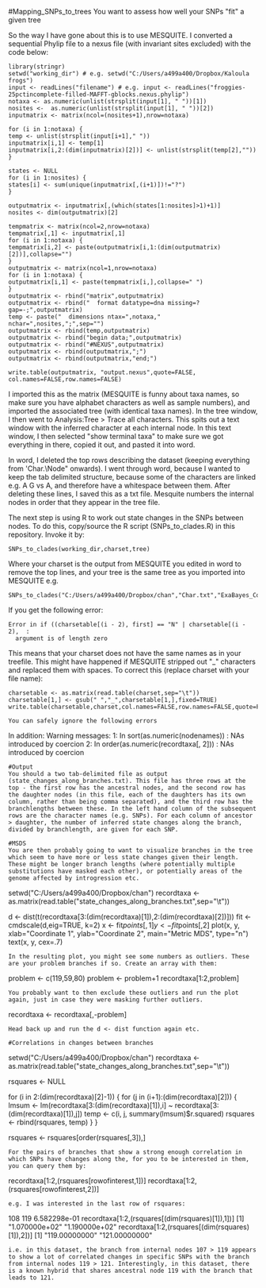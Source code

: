 #Mapping_SNPs_to_trees
You want to assess how well your SNPs "fit" a given tree

So the way I have gone about this is to use MESQUITE. I converted a sequential Phylip file to a nexus file (with invariant sites excluded) with the code below:
```
library(stringr)
setwd("working_dir") # e.g. setwd("C:/Users/a499a400/Dropbox/Kaloula frogs")
input <- readLines("filename") # e.g. input <- readLines("froggies-25pctincomplete-filled-MAFFT-gblocks.nexus.phylip")
notaxa <- as.numeric(unlist(strsplit(input[1], " "))[1])
nosites <-  as.numeric(unlist(strsplit(input[1], " "))[2])
inputmatrix <- matrix(ncol=(nosites+1),nrow=notaxa)

for (i in 1:notaxa) {
temp <- unlist(strsplit(input[i+1]," "))
inputmatrix[i,1] <- temp[1]
inputmatrix[i,2:(dim(inputmatrix)[2])] <- unlist(strsplit(temp[2],""))
}

states <- NULL
for (i in 1:nosites) {
states[i] <- sum(unique(inputmatrix[,(i+1)])!="?")
}

outputmatrix <- inputmatrix[,(which(states[1:nosites]>1)+1)]
nosites <- dim(outputmatrix)[2]

tempmatrix <- matrix(ncol=2,nrow=notaxa)
tempmatrix[,1] <- inputmatrix[,1]
for (i in 1:notaxa) {
tempmatrix[i,2] <- paste(outputmatrix[i,1:(dim(outputmatrix)[2])],collapse="")
}
outputmatrix <- matrix(ncol=1,nrow=notaxa)
for (i in 1:notaxa) {
outputmatrix[i,1] <- paste(tempmatrix[i,],collapse=" ")
}
outputmatrix <- rbind("matrix",outputmatrix)
outputmatrix <- rbind("  format datatype=dna missing=? gap=-;",outputmatrix)
temp <- paste("  dimensions ntax=",notaxa," nchar=",nosites,";",sep="")
outputmatrix <- rbind(temp,outputmatrix)
outputmatrix <- rbind("begin data;",outputmatrix)
outputmatrix <- rbind("#NEXUS",outputmatrix)
outputmatrix <- rbind(outputmatrix,";")
outputmatrix <- rbind(outputmatrix,"end;")

write.table(outputmatrix, "output.nexus",quote=FALSE, col.names=FALSE,row.names=FALSE)
```

I imported this as the matrix (MESQUITE is funny about taxa names, so make sure you have alphabet characters as well as sample numbers), and imported the associated tree (with identical taxa names). In the tree window, I then went to Analysis:Tree > Trace all characters. This spits out a text window with the inferred character at each internal node. In this text window, I then selected "show terminal taxa" to make sure we got everything in there, copied it out, and pasted it into word.

In word, I deleted the top rows describing the dataset (keeping everything from 'Char.\Node" onwards). I went through word, because I wanted to keep the tab delimited structure, because some of the characters are linked e.g. A G vs A, and therefore have a whitespace between them. After deleting these lines, I saved this as a txt file. Mesquite numbers the internal nodes in order that they appear in the tree file.

The next step is using R to work out state changes in the SNPs between nodes. To do this, copy/source the R script (SNPs_to_clades.R) in this repository. Invoke it by: 
```
SNPs_to_clades(working_dir,charset,tree) 
```
Where your charset is the output from MESQUITE you edited in word to remove the top lines, and your tree is the same tree as you imported into MESQUITE e.g. 
```
SNPs_to_clades("C:/Users/a499a400/Dropbox/chan","Char.txt","ExaBayes_ConsensusExtendedMajorityRuleNexus.contree.tre")
```

If you get the following error: 
```
Error in if ((charsetable[(i - 2), first] == "N" | charsetable[(i - 2),  : 
  argument is of length zero
```
This means that your charset does not have the same names as in your treefile. This might have happened if MESQUITE stripped out "_" characters and replaced them with spaces. To correct this (replace charset with your file name):
```
charsetable <- as.matrix(read.table(charset,sep="\t"))
charsetable[1,] <- gsub(" ","_",charsetable[1,],fixed=TRUE)
write.table(charsetable,charset,col.names=FALSE,row.names=FALSE,quote=FALSE,sep="\t")

You can safely ignore the following errors
```
In addition: Warning messages:
1: In sort(as.numeric(nodenames)) : NAs introduced by coercion
2: In order(as.numeric(recordtaxa[, 2])) : NAs introduced by coercion
```
#Output
You should a two tab-delimited file as output (state_changes_along_branches.txt). This file has three rows at the top - the first row has the ancestral nodes, and the second row has the daughter nodes (in this file, each of the daughters has its own column, rather than being comma separated), and the third row has the branchlengths between these. In the left hand column of the subsequent rows are the character names (e.g. SNPs). For each column of ancestor > daughter, the number of inferred state changes along the branch, divided by branchlength, are given for each SNP.

#MSDS
You are then probably going to want to visualize branches in the tree which seem to have more or less state changes given their length. These might be longer branch lengths (where potentially multiple substitutions have masked each other), or potentially areas of the genome affected by introgression etc.
```
setwd("C:/Users/a499a400/Dropbox/chan")
recordtaxa <- as.matrix(read.table("state_changes_along_branches.txt",sep="\t"))

d <- dist(t(recordtaxa[3:(dim(recordtaxa)[1]),2:(dim(recordtaxa)[2])]))
fit <- cmdscale(d,eig=TRUE, k=2)
x <- fit$points[,1]
y <- fit$points[,2]
plot(x, y, xlab="Coordinate 1", ylab="Coordinate 2", main="Metric	MDS",	type="n")
text(x, y, cex=.7)
```
In the resulting plot, you might see some numbers as outliers. These are your problem branches if so. Create an array with them:
```
problem <- c(119,59,80)
problem <- problem+1
recordtaxa[1:2,problem]
```
You probably want to then exclude these outliers and run the plot again, just in case they were masking further outliers.
```
recordtaxa <- recordtaxa[,-problem]
```
Head back up and run the d <- dist function again etc.

#Correlations in changes between branches

```
setwd("C:/Users/a499a400/Dropbox/chan")
recordtaxa <- as.matrix(read.table("state_changes_along_branches.txt",sep="\t"))

rsquares <- NULL

for (i in 2:(dim(recordtaxa)[2]-1)) {
for (j in (i+1):(dim(recordtaxa)[2])) {
lmsum <- lm(recordtaxa[3:(dim(recordtaxa)[1]),i] ~ recordtaxa[3:(dim(recordtaxa)[1]),j])
temp <- c(i, j, summary(lmsum)$r.squared)
rsquares <- rbind(rsquares, temp)
}
}

rsquares <- rsquares[order(rsquares[,3]),]
```
For the pairs of branches that show a strong enough correlation in which SNPs have changes along the, for you to be interested in them, you can query them by:
```
recordtaxa[1:2,(rsquares[rowofinterest,1])]
recordtaxa[1:2,(rsquares[rowofinterest,2])]
```
e.g. I was interested in the last row of rsquares:
```
108  119 6.582298e-01
recordtaxa[1:2,(rsquares[(dim(rsquares)[1]),1])]
[1] "1.070000e+02" "1.190000e+02"
recordtaxa[1:2,(rsquares[(dim(rsquares)[1]),2])]
[1] "119.00000000" "121.00000000"
```
i.e. in this dataset, the branch from internal nodes 107 > 119 appears to show a lot of correlated changes in specific SNPs with the branch from internal nodes 119 > 121. Interestingly, in this dataset, there is a known hybrid that shares ancestral node 119 with the branch that leads to 121.


